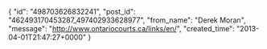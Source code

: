  {
   "id": "498703626832241",
   "post_id": "462493170453287_497402933628977",
   "from_name": "Derek Moran",
   "message": "http://www.ontariocourts.ca/links/en/",
   "created_time": "2013-04-01T21:47:27+0000"
 }
